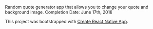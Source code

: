 Random quote generator app that allows you to change your quote and background image.
Completion Date: June 17th, 2018

This project was bootstrapped with [Create React Native App](https://github.com/react-community/create-react-native-app).